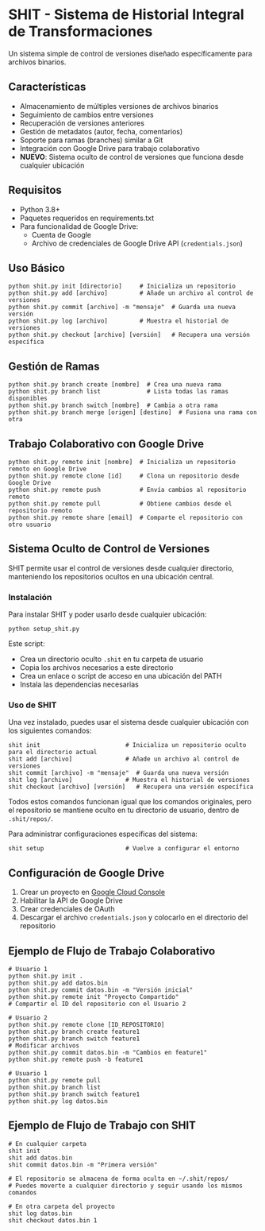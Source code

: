 # SHIT - Sistema de Historial Integral de Transformaciones

Un sistema simple de control de versiones diseñado específicamente para archivos binarios.

## Características
- Almacenamiento de múltiples versiones de archivos binarios
- Seguimiento de cambios entre versiones
- Recuperación de versiones anteriores
- Gestión de metadatos (autor, fecha, comentarios)
- Soporte para ramas (branches) similar a Git
- Integración con Google Drive para trabajo colaborativo
- **NUEVO**: Sistema oculto de control de versiones que funciona desde cualquier ubicación

## Requisitos
- Python 3.8+
- Paquetes requeridos en requirements.txt
- Para funcionalidad de Google Drive:
  - Cuenta de Google
  - Archivo de credenciales de Google Drive API (`credentials.json`)

## Uso Básico
```
python shit.py init [directorio]     # Inicializa un repositorio
python shit.py add [archivo]         # Añade un archivo al control de versiones
python shit.py commit [archivo] -m "mensaje"  # Guarda una nueva versión
python shit.py log [archivo]         # Muestra el historial de versiones
python shit.py checkout [archivo] [versión]   # Recupera una versión específica
```

## Gestión de Ramas
```
python shit.py branch create [nombre]  # Crea una nueva rama
python shit.py branch list             # Lista todas las ramas disponibles
python shit.py branch switch [nombre]  # Cambia a otra rama
python shit.py branch merge [origen] [destino]  # Fusiona una rama con otra
```

## Trabajo Colaborativo con Google Drive
```
python shit.py remote init [nombre]  # Inicializa un repositorio remoto en Google Drive
python shit.py remote clone [id]     # Clona un repositorio desde Google Drive
python shit.py remote push           # Envía cambios al repositorio remoto
python shit.py remote pull           # Obtiene cambios desde el repositorio remoto
python shit.py remote share [email]  # Comparte el repositorio con otro usuario
```

## Sistema Oculto de Control de Versiones

SHIT permite usar el control de versiones desde cualquier directorio, manteniendo los repositorios ocultos en una ubicación central.

### Instalación

Para instalar SHIT y poder usarlo desde cualquier ubicación:

```
python setup_shit.py
```

Este script:
- Crea un directorio oculto `.shit` en tu carpeta de usuario
- Copia los archivos necesarios a este directorio
- Crea un enlace o script de acceso en una ubicación del PATH
- Instala las dependencias necesarias

### Uso de SHIT

Una vez instalado, puedes usar el sistema desde cualquier ubicación con los siguientes comandos:

```
shit init                        # Inicializa un repositorio oculto para el directorio actual
shit add [archivo]               # Añade un archivo al control de versiones
shit commit [archivo] -m "mensaje"  # Guarda una nueva versión
shit log [archivo]               # Muestra el historial de versiones
shit checkout [archivo] [versión]   # Recupera una versión específica
```

Todos estos comandos funcionan igual que los comandos originales, pero el repositorio se mantiene oculto en tu directorio de usuario, dentro de `.shit/repos/`.

Para administrar configuraciones específicas del sistema:

```
shit setup                       # Vuelve a configurar el entorno
```

## Configuración de Google Drive
1. Crear un proyecto en [Google Cloud Console](https://console.cloud.google.com/)
2. Habilitar la API de Google Drive
3. Crear credenciales de OAuth
4. Descargar el archivo `credentials.json` y colocarlo en el directorio del repositorio

## Ejemplo de Flujo de Trabajo Colaborativo
```
# Usuario 1
python shit.py init .
python shit.py add datos.bin
python shit.py commit datos.bin -m "Versión inicial"
python shit.py remote init "Proyecto Compartido"
# Compartir el ID del repositorio con el Usuario 2

# Usuario 2
python shit.py remote clone [ID_REPOSITORIO]
python shit.py branch create feature1
python shit.py branch switch feature1
# Modificar archivos
python shit.py commit datos.bin -m "Cambios en feature1"
python shit.py remote push -b feature1

# Usuario 1
python shit.py remote pull
python shit.py branch list
python shit.py branch switch feature1
python shit.py log datos.bin
```

## Ejemplo de Flujo de Trabajo con SHIT
```
# En cualquier carpeta
shit init
shit add datos.bin
shit commit datos.bin -m "Primera versión"

# El repositorio se almacena de forma oculta en ~/.shit/repos/
# Puedes moverte a cualquier directorio y seguir usando los mismos comandos

# En otra carpeta del proyecto
shit log datos.bin
shit checkout datos.bin 1
``` 